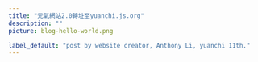 ```yaml
---
title: "元氣網站2.0轉址至yuanchi.js.org"
description: ""
picture: blog-hello-world.png

label_default: "post by website creator, Anthony Li, yuanchi 11th." 
---
```

